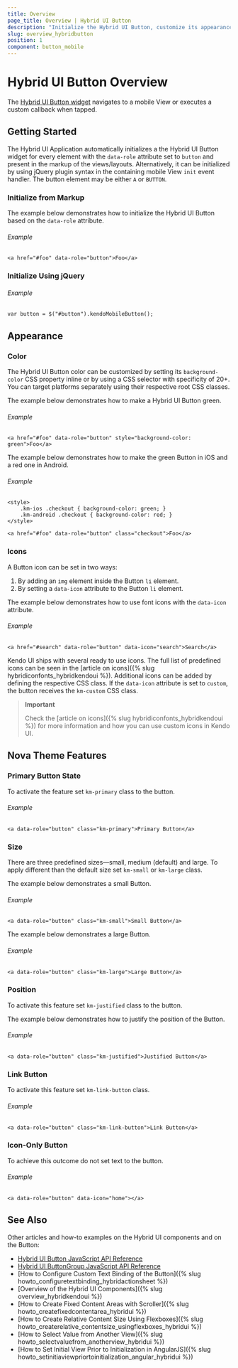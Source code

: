 ```yaml
---
title: Overview
page_title: Overview | Hybrid UI Button
description: "Initialize the Hybrid UI Button, customize its appearance, and set a button icon in Kendo UI."
slug: overview_hybridbutton
position: 1
component: button_mobile
---
```


# Hybrid UI Button Overview

The [Hybrid UI Button widget](http://demos.telerik.com/kendo-ui/m/index#mobile-button/index) navigates to a mobile View or executes a custom callback when tapped.

## Getting Started

The Hybrid UI Application automatically initializes a the Hybrid UI Button widget for every element with the `data-role` attribute set to `button` and present in the markup of the views/layouts. Alternatively, it can be initialized by using jQuery plugin syntax in the containing mobile View `init` event handler. The button element may be either `A` or `BUTTON`.

### Initialize from Markup

The example below demonstrates how to initialize the Hybrid UI Button based on the `data-role` attribute.

###### Example

    <a href="#foo" data-role="button">Foo</a>

### Initialize Using jQuery

###### Example

    var button = $("#button").kendoMobileButton();

## Appearance

### Color

The Hybrid UI Button color can be customized by setting its `background-color` CSS property inline or by using a CSS selector with specificity of 20+. You can target platforms separately using their respective root CSS classes.

The example below demonstrates how to make a Hybrid UI Button green.

###### Example

    <a href="#foo" data-role="button" style="background-color: green">Foo</a>

The example below demonstrates how to make the green Button in iOS and a red one in Android.

###### Example

    <style>
        .km-ios .checkout { background-color: green; }
        .km-android .checkout { background-color: red; }
    </style>

    <a href="#foo" data-role="button" class="checkout">Foo</a>

### Icons

A Button icon can be set in two ways:

1. By adding an `img` element inside the Button `li` element.
2. By setting a `data-icon` attribute to the Button `li` element.

The example below demonstrates how to use font icons with the `data-icon` attribute.

###### Example

    <a href="#search" data-role="button" data-icon="search">Search</a>

Kendo UI ships with several ready to use icons. The full list of predefined icons can be seen in the [article on icons]({% slug hybridiconfonts_hybridkendoui %}). Additional icons can be added by defining the respective CSS class. If the `data-icon` attribute is set to `custom`, the button receives the `km-custom` CSS class.

> **Important**
>
> Check the [article on icons]({% slug hybridiconfonts_hybridkendoui %}) for more information and how you can use custom icons in Kendo UI.

## Nova Theme Features

### Primary Button State

To activate the feature set `km-primary` class to the button.

###### Example

    <a data-role="button" class="km-primary">Primary Button</a>

### Size

There are three predefined sizes&mdash;small, medium (default) and large. To apply different than the default size set `km-small` or `km-large` class.

The example below demonstrates a small Button.

###### Example

    <a data-role="button" class="km-small">Small Button</a>

The example below demonstrates a large Button.

###### Example

    <a data-role="button" class="km-large">Large Button</a>

### Position

To activate this feature set `km-justified` class to the button.

The example below demonstrates how to justify the position of the Button.

###### Example

    <a data-role="button" class="km-justified">Justified Button</a>

### Link Button

To activate this feature set `km-link-button` class.

###### Example

    <a data-role="button" class="km-link-button">Link Button</a>

### Icon-Only Button

To achieve this outcome do not set text to the button.

###### Example

    <a data-role="button" data-icon="home"></a>

## See Also

Other articles and how-to examples on the Hybrid UI components and on the Button:

* [Hybrid UI Button JavaScript API Reference](/api/javascript/mobile/ui/button)
* [Hybrid UI ButtonGroup JavaScript API Reference](/api/javascript/mobile/ui/buttongroup)
* [How to Configure Custom Text Binding of the Button]({% slug howto_configuretextbinding_hybridactionsheet %})
* [Overview of the Hybrid UI Components]({% slug overview_hybridkendoui %})
* [How to Create Fixed Content Areas with Scroller]({% slug howto_createfixedcontentarea_hybridui %})
* [How to Create Relative Content Size Using Flexboxes]({% slug howto_createrelative_contentsize_usingflexboxes_hybridui %})
* [How to Select Value from Another View]({% slug howto_selectvaluefrom_anotherview_hybridui %})
* [How to Set Initial View Prior to Initialization in AngularJS]({% slug howto_setinitiaviewpriortoinitialization_angular_hybridui %})
